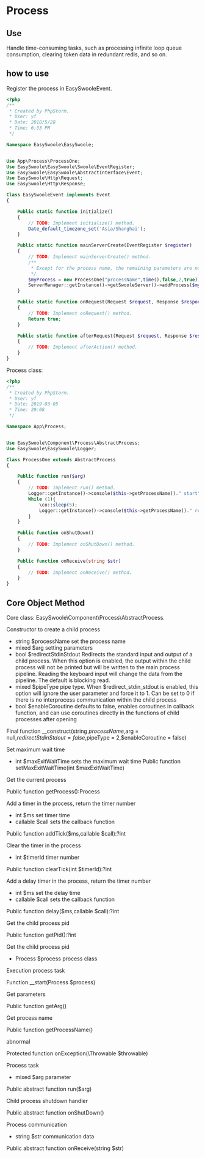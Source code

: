 # Process

## Use
Handle time-consuming tasks, such as processing infinite loop queue consumption, clearing token data in redundant redis, and so on.


## how to use

Register the process in EasySwooleEvent.

```php
<?php
/**
 * Created by PhpStorm.
 * User: yf
 * Date: 2018/5/28
 * Time: 6:33 PM
 */

Namespace EasySwoole\EasySwoole;


Use App\Process\ProcessOne;
Use EasySwoole\EasySwoole\Swoole\EventRegister;
Use EasySwoole\EasySwoole\AbstractInterface\Event;
Use EasySwoole\Http\Request;
Use EasySwoole\Http\Response;

Class EasySwooleEvent implements Event
{

    Public static function initialize()
    {
        // TODO: Implement initialize() method.
        Date_default_timezone_set('Asia/Shanghai');
    }

    Public static function mainServerCreate(EventRegister $register)
    {
        // TODO: Implement mainServerCreate() method.
        /**
         * Except for the process name, the remaining parameters are not required
         */
        $myProcess = new ProcessOne("processName",time(),false,2,true);
        ServerManager::getInstance()->getSwooleServer()->addProcess($myProcess->getProcess());
    }

    Public static function onRequest(Request $request, Response $response): bool
    {
        // TODO: Implement onRequest() method.
        Return true;
    }

    Public static function afterRequest(Request $request, Response $response): void
    {
        // TODO: Implement afterAction() method.
    }
}
```

Process class:

```php
<?php
/**
 * Created by PhpStorm.
 * User: yf
 * Date: 2019-03-05
 * Time: 20:08
 */

Namespace App\Process;


Use EasySwoole\Component\Process\AbstractProcess;
Use EasySwoole\EasySwoole\Logger;

Class ProcessOne extends AbstractProcess
{

    Public function run($arg)
    {
        // TODO: Implement run() method.
        Logger::getInstance()->console($this->getProcessName()." start");
        While (1){
            \co::sleep(5);
            Logger::getInstance()->console($this->getProcessName()." run");
        }
    }

    Public function onShutDown()
    {
        // TODO: Implement onShutDown() method.
    }

    Public function onReceive(string $str)
    {
        // TODO: Implement onReceive() method.
    }
}
```

## Core Object Method

Core class: EasySwoole\Component\Process\AbstractProcess.

Constructor to create a child process

* string $processName set the process name
* mixed $arg setting parameters
* bool $redirectStdinStdout Redirects the standard input and output of a child process. When this option is enabled, the output within the child process will not be printed but will be written to the main process pipeline. Reading the keyboard input will change the data from the pipeline. The default is blocking read.
* mixed $pipeType pipe type. When $redirect_stdin_stdout is enabled, this option will ignore the user parameter and force it to 1. Can be set to 0 if there is no interprocess communication within the child process
* bool $enableCoroutine defaults to false, enables coroutines in callback function, and can use coroutines directly in the functions of child processes after opening

Final function __construct(string $processName,$arg = null,$redirectStdinStdout = false,$pipeType = 2,$enableCoroutine = false)

Set maximum wait time

* int $maxExitWaitTime sets the maximum wait time
Public function setMaxExitWaitTime(int $maxExitWaitTime)

Get the current process

Public function getProcess():Process

Add a timer in the process, return the timer number

* int $ms set timer time
* callable $call sets the callback function

Public function addTick($ms,callable $call):?int

Clear the timer in the process

* int $timerId timer number

Public function clearTick(int $timerId):?int

Add a delay timer in the process, return the timer number

* int $ms set the delay time
* callable $call sets the callback function

Public function delay($ms,callable $call):?int

Get the child process pid

Public function getPid():?int

Get the child process pid

* Process $process process class

Execution process task

Function __start(Process $process)

Get parameters

Public function getArg()

Get process name

Public function getProcessName()

abnormal

Protected function onException(\Throwable $throwable)

Process task

* mixed $arg parameter

Public abstract function run($arg)

Child process shutdown handler

Public abstract function onShutDown()

Process communication

* string $str communication data

Public abstract function onReceive(string $str)
